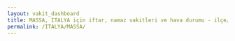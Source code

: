```yaml
---
layout: vakit_dashboard
title: MASSA, ITALYA için iftar, namaz vakitleri ve hava durumu - ilçe/eyalet seç
permalink: /ITALYA/MASSA/
---
```


<script type="text/javascript">
  var GLOBAL_COUNTRY = 'ITALYA';
  var GLOBAL_CITY = 'MASSA';
  var GLOBAL_STATE = '';
  var lat = 72;
  var lon = 21;
</script>
